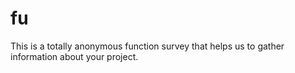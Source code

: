 # fu
 This is a totally anonymous function survey that helps us to gather information about your project.
